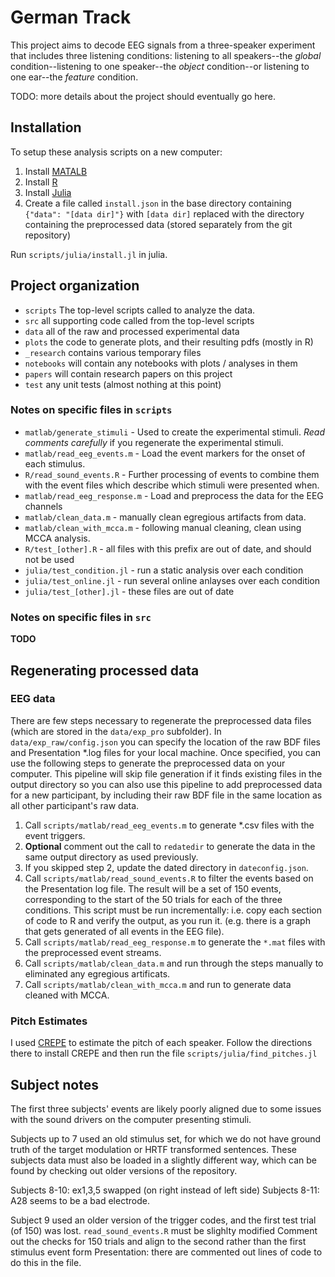# German Track

This project aims to decode EEG signals from a three-speaker experiment that
includes three listening conditions: listening to all speakers--the *global*
condition--listening to one speaker--the *object* condition--or listening to
one ear--the *feature* condition.

TODO: more details about the project should eventually go here.

## Installation

To setup these analysis scripts on a new computer:

1. Install [MATALB](https://www.mathworks.com)
2. Install [R](https://www.r-project.org)
3. Install [Julia](https://julialang.org)
4. Create a file called `install.json` in the base directory containing `{"data": "[data dir]"}` with `[data dir]` replaced with the directory containing the preprocessed data (stored separately from the git repository)

Run `scripts/julia/install.jl` in julia.

## Project organization

- `scripts` The top-level scripts called to analyze the data.
- `src` all supporting code called from the top-level scripts
- `data` all of the raw and processed experimental data
- `plots` the code to generate plots, and their resulting pdfs (mostly in R)
- `_research` contains various temporary files
- `notebooks` will contain any notebooks with plots / analyses in them
- `papers` will contain research papers on this project
- `test` any unit tests (almost nothing at this point)

### Notes on specific files in `scripts`

- `matlab/generate_stimuli` - Used to create the experimental stimuli. *Read comments carefully* if you regenerate the experimental stimuli.
- `matlab/read_eeg_events.m` - Load the event markers for the onset of each stimulus.
- `R/read_sound_events.R` - Further processing of events to combine them with
  the event files which describe which stimuli were presented when.
- `matlab/read_eeg_response.m` - Load and preprocess the data for the EEG channels
- `matlab/clean_data.m` - manually clean egregious artifacts from data.
- `matlab/clean_with_mcca.m` - following manual cleaning, clean using MCCA analysis.
- `R/test_[other].R` - all files with this prefix are out of date, and should not be used
- `julia/test_condition.jl` - run a static analysis over each condition
- `julia/test_online.jl` - run several online anlayses over each condition
- `julia/test_[other].jl` - these files are out of date

### Notes on specific files in `src`

**TODO**

## Regenerating processed data

### EEG data

There are few steps necessary to regenerate the preprocessed data files
(which are stored in the `data/exp_pro` subfolder). In
`data/exp_raw/config.json` you can specify the location of the raw BDF files
and Presentation *.log files for your local machine. Once specified, you can
use the following steps to generate the preprocessed data on your computer.
This pipeline will skip file generation if it finds existing files in the
output directory so you can also use this pipeline to add preprocessed data
for a new participant, by including their raw BDF file in the same location
as all other participant's raw data.

1. Call `scripts/matlab/read_eeg_events.m` to generate *.csv files with the event triggers. 
2. **Optional** comment out the call to `redatedir` to generate the data in the same output directory as used previously.
2. If you skipped step 2, update the dated directory in `dateconfig.json`.
3. Call `scripts/matlab/read_sound_events.R` to filter the events based on the
   Presentation log file. The result will be a set of 150 events, corresponding
   to the start of the 50 trials for each of the three conditions. This
   script must be run incrementally: i.e. copy each section of code to R
   and verify the output, as you run it. (e.g. there is a graph that gets
   generated of all events in the EEG file).
4. Call `scripts/matlab/read_eeg_response.m` to generate the `*.mat` files
   with the preprocessed event streams.
5. Call `scripts/matlab/clean_data.m` and run through the steps manually to eliminated any egregious artificats.
6. Call `scripts/matlab/clean_with_mcca.m` and run to generate data cleaned with MCCA.

### Pitch Estimates

I used [CREPE](https://github.com/marl/crepe) to estimate the pitch of each speaker. Follow the directions there to install CREPE and then run the file
`scripts/julia/find_pitches.jl`

## Subject notes

The first three subjects' events are likely poorly aligned due to some
issues with the sound drivers on the computer presenting stimuli.

Subjects up to 7 used an old stimulus set, for which we do not have ground
truth of the target modulation or HRTF transformed sentences. These subjects
data must also be loaded in a slightly different way, which can be found by
checking out older versions of the repository.

Subjects 8-10: ex1,3,5 swapped (on right instead of left side)
Subjects 8-11: A28 seems to be a bad electrode.

Subject 9 used an older version of the trigger codes, and the first test
trial (of 150) was lost. `read_sound_events.R` must be slighlty modified
Comment out the checks for 150 trials and align to the second rather than the
first stimulus event form Presentation: there are commented out lines of code
to do this in the file.


